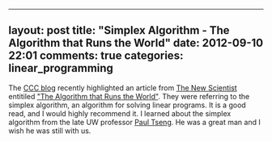 
---
layout: post
title: "Simplex Algorithm - The Algorithm that Runs the World"
date: 2012-09-10 22:01
comments: true
categories: linear_programming
---

The [CCC blog](http://www.cccblog.org/2012/08/20/the-algorithm-that-runs-the-world/?utm_source=feedburner&utm_medium=feed&utm_campaign=Feed%3A+cccblog%2FwDnv+%28CCC+Blog%29) recently highlighted an article from [The New Scientist](http://www.newscientist.com/article/mg21528771.100-the-algorithm-that-runs-the-world.html?full=true) entitiled ["The Algorithm that Runs the World"](http://www.cccblog.org/2012/08/20/the-algorithm-that-runs-the-world/?utm_source=feedburner&utm_medium=feed&utm_campaign=Feed%3A+cccblog%2FwDnv+%28CCC+Blog%29). They were referring to the simplex algorithm, an algorithm for solving linear programs. It is a good read, and I would highly recommend it. I learned about the simplex algorithm from the late UW professor [Paul Tseng](http://en.wikipedia.org/wiki/Paul_Tseng). He was a great man and I wish he was still with us.

